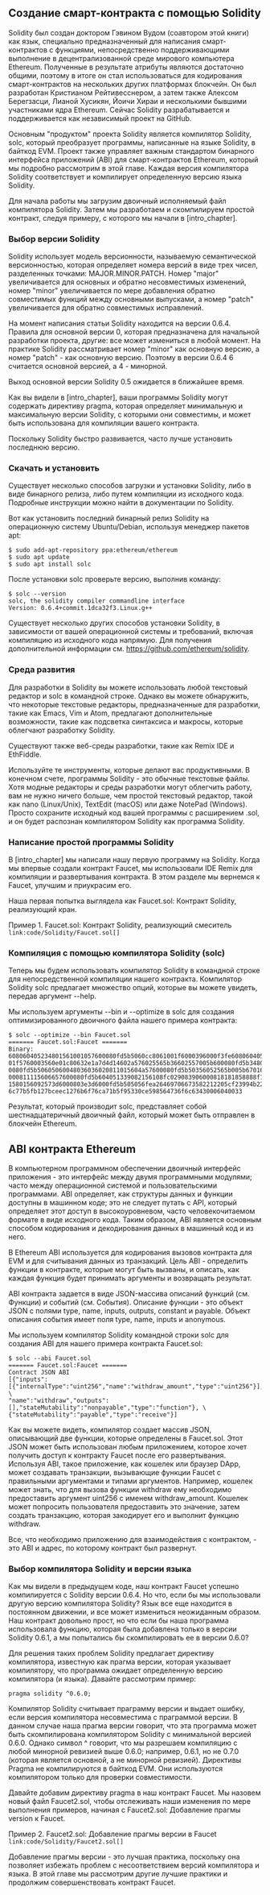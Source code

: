 
## Создание смарт-контракта с помощью Solidity
Solidity был создан доктором Гэвином Вудом (соавтором этой книги) как язык, специально предназначенный для написания смарт-контрактов с функциями, непосредственно поддерживающими выполнение в децентрализованной среде мирового компьютера Ethereum. Полученные в результате атрибуты являются достаточно общими, поэтому в итоге он стал использоваться для кодирования смарт-контрактов на нескольких других платформах блокчейн. Он был разработан Кристианом Рейтивесснером, а затем также Алексом Берегзасци, Лианой Хусикян, Йоичи Хираи и несколькими бывшими участниками ядра Ethereum. Сейчас Solidity разрабатывается и поддерживается как независимый проект на GitHub.

Основным "продуктом" проекта Solidity является компилятор Solidity, solc, который преобразует программы, написанные на языке Solidity, в байткод EVM. Проект также управляет важным стандартом бинарного интерфейса приложений (ABI) для смарт-контрактов Ethereum, который мы подробно рассмотрим в этой главе. Каждая версия компилятора Solidity соответствует и компилирует определенную версию языка Solidity.

Для начала работы мы загрузим двоичный исполняемый файл компилятора Solidity. Затем мы разработаем и скомпилируем простой контракт, следуя примеру, с которого мы начали в [intro_chapter].

### Выбор версии Solidity
Solidity использует модель версионности, называемую семантической версионностью, которая определяет номера версий в виде трех чисел, разделенных точками: MAJOR.MINOR.PATCH. Номер "major" увеличивается для основных и обратно несовместимых изменений, номер "minor" увеличивается по мере добавления обратно совместимых функций между основными выпусками, а номер "patch" увеличивается для обратно совместимых исправлений.

На момент написания статьи Solidity находится на версии 0.6.4. Правила для основной версии 0, которая предназначена для начальной разработки проекта, другие: все может измениться в любой момент. На практике Solidity рассматривает номер "minor" как основную версию, а номер "patch" - как основную версию. Поэтому в версии 0.6.4 6 считается основной версией, а 4 - минорной.

Выход основной версии Solidity 0.5 ожидается в ближайшее время.

Как вы видели в [intro_chapter], ваши программы Solidity могут содержать директиву pragma, которая определяет минимальную и максимальную версии Solidity, с которыми они совместимы, и может быть использована для компиляции вашего контракта.

Поскольку Solidity быстро развивается, часто лучше установить последнюю версию.

### Скачать и установить
Существует несколько способов загрузки и установки Solidity, либо в виде бинарного релиза, либо путем компиляции из исходного кода. Подробные инструкции можно найти в документации по Solidity.

Вот как установить последний бинарный релиз Solidity на операционную систему Ubuntu/Debian, используя менеджер пакетов apt:

```
$ sudo add-apt-repository ppa:ethereum/ethereum
$ sudo apt update
$ sudo apt install solc
```
 
После установки solc проверьте версию, выполнив команду:
```
$ solc --version
solc, the solidity compiler commandline interface
Version: 0.6.4+commit.1dca32f3.Linux.g++
```
 
Существует несколько других способов установки Solidity, в зависимости от вашей операционной системы и требований, включая компиляцию из исходного кода напрямую. Для получения дополнительной информации см. https://github.com/ethereum/solidity.

### Среда развития

Для разработки в Solidity вы можете использовать любой текстовый редактор и solc в командной строке. Однако вы можете обнаружить, что некоторые текстовые редакторы, предназначенные для разработки, такие как Emacs, Vim и Atom, предлагают дополнительные возможности, такие как подсветка синтаксиса и макросы, которые облегчают разработку Solidity.

Существуют также веб-среды разработки, такие как Remix IDE и EthFiddle.

Используйте те инструменты, которые делают вас продуктивными. В конечном счете, программы Solidity - это обычные текстовые файлы. Хотя модные редакторы и среды разработки могут облегчить работу, вам не нужно ничего больше, чем простой текстовый редактор, такой как nano (Linux/Unix), TextEdit (macOS) или даже NotePad (Windows). Просто сохраните исходный код вашей программы с расширением .sol, и он будет распознан компилятором Solidity как программа Solidity.

### Написание простой программы Solidity
В [intro_chapter] мы написали нашу первую программу на Solidity. Когда мы впервые создали контракт Faucet, мы использовали IDE Remix для компиляции и развертывания контракта. В этом разделе мы вернемся к Faucet, улучшим и приукрасим его.

Наша первая попытка выглядела как Faucet.sol: Контракт Solidity, реализующий кран.

Пример 1. Faucet.sol: Контракт Solidity, реализующий смеситель
`link:code/Solidity/Faucet.sol[]`

### Компиляция с помощью компилятора Solidity (solc)
Теперь мы будем использовать компилятор Solidity в командной строке для непосредственной компиляции нашего контракта. Компилятор Solidity solc предлагает множество опций, которые вы можете увидеть, передав аргумент --help.

Мы используем аргументы --bin и --optimize в solc для создания оптимизированного двоичного файла нашего примера контракта:

```
$ solc --optimize --bin Faucet.sol
======= Faucet.sol:Faucet =======
Binary:
608060405234801561001057600080fd5b5060cc8061001f6000396000f3fe6080604052600436106
01f5760003560e01c80632e1a7d4d14602a576025565b36602557005b600080fd5b34801560355760
0080fd5b50605060048036036020811015604a57600080fd5b50356052565b005b67016345785d8a0
000811115606657600080fd5b604051339082156108fc029083906000818181858888f19350505050
1580156092573d6000803e3d6000fd5b505056fea26469706673582212205cf23994b22f7ba19eee5
6c77b5fb127bceec1276b6f76ca71b5f95330ce598564736f6c63430006040033
```
 
Результат, который производит solc, представляет собой шестнадцатеричный двоичный файл, который может быть отправлен в блокчейн Ethereum.

## ABI контракта Ethereum
В компьютерном программном обеспечении двоичный интерфейс приложения - это интерфейс между двумя программными модулями; часто между операционной системой и пользовательскими программами. ABI определяет, как структуры данных и функции доступны в машинном коде; это не следует путать с API, который определяет этот доступ в высокоуровневом, часто человекочитаемом формате в виде исходного кода. Таким образом, ABI является основным способом кодирования и декодирования данных в машинный код и из него.

В Ethereum ABI используется для кодирования вызовов контракта для EVM и для считывания данных из транзакций. Цель ABI - определить функции в контракте, которые могут быть вызваны, и описать, как каждая функция будет принимать аргументы и возвращать результат.

ABI контракта задается в виде JSON-массива описаний функций (см. Функции) и событий (см. События). Описание функции - это объект JSON с полями type, name, inputs, outputs, constant и payable. Объект описания события имеет поля type, name, inputs и anonymous.

Мы используем компилятор Solidity командной строки solc для создания ABI для нашего примера контракта Faucet.sol:

```
$ solc --abi Faucet.sol
======= Faucet.sol:Faucet =======
Contract JSON ABI
[{"inputs":[{"internalType":"uint256","name":"withdraw_amount","type":"uint256"}], \
"name":"withdraw","outputs":[],"stateMutability":"nonpayable","type":"function"}, \
{"stateMutability":"payable","type":"receive"}]
```
 
Как вы можете видеть, компилятор создает массив JSON, описывающий две функции, которые определены в Faucet.sol. Этот JSON может быть использован любым приложением, которое хочет получить доступ к контракту Faucet после его развертывания. Используя ABI, такое приложение, как кошелек или браузер DApp, может создавать транзакции, вызывающие функции Faucet с правильными аргументами и типами аргументов. Например, кошелек может знать, что для вызова функции withdraw ему необходимо предоставить аргумент uint256 с именем withdraw_amount. Кошелек может попросить пользователя предоставить это значение, затем создать транзакцию, которая закодирует его и выполнит функцию withdraw.

Все, что необходимо приложению для взаимодействия с контрактом, - это ABI и адрес, по которому контракт был развернут.

### Выбор компилятора Solidity и версии языка
Как мы видели в предыдущем коде, наш контракт Faucet успешно компилируется с Solidity версии 0.6.4. Но что, если бы мы использовали другую версию компилятора Solidity? Язык все еще находится в постоянном движении, и все может измениться неожиданным образом. Наш контракт довольно прост, но что если бы наша программа использовала функцию, которая была добавлена только в версии Solidity 0.6.1, а мы попытались бы скомпилировать ее в версии 0.6.0?

Для решения таких проблем Solidity предлагает директиву компилятора, известную как прагма версии, которая указывает компилятору, что программа ожидает определенную версию компилятора (и языка). Давайте рассмотрим пример:

`pragma solidity ^0.6.0;`

Компилятор Solidity считывает праграмму версии и выдает ошибку, если версия компилятора несовместима с праграммой версии. В данном случае наша прагма версии говорит, что эта программа может быть скомпилирована компилятором Solidity с минимальной версией 0.6.0. Однако символ ^ говорит, что мы разрешаем компиляцию с любой минорной ревизией выше 0.6.0; например, 0.6.1, но не 0.7.0 (которая является основной, а не минорной ревизией). Директивы Pragma не компилируются в байткод EVM. Они используются компилятором только для проверки совместимости.

Давайте добавим директиву pragma в наш контракт Faucet. Мы назовем новый файл Faucet2.sol, чтобы отслеживать наши изменения по мере выполнения примеров, начиная с Faucet2.sol: Добавление прагмы version к Faucet.

Пример 2. Faucet2.sol: Добавление прагмы версии в Faucet
`link:code/Solidity/Faucet2.sol[]`

Добавление прагмы версии - это лучшая практика, поскольку она позволяет избежать проблем с несоответствием версий компилятора и языка. В этой главе мы рассмотрим другие лучшие практики и продолжим совершенствовать контракт Faucet.